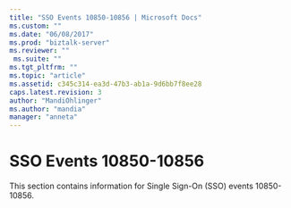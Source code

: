 ```yaml
---
title: "SSO Events 10850-10856 | Microsoft Docs"
ms.custom: ""
ms.date: "06/08/2017"
ms.prod: "biztalk-server"
ms.reviewer: ""
 ms.suite: ""
ms.tgt_pltfrm: ""
ms.topic: "article"
ms.assetid: c345c314-ea3d-47b3-ab1a-9d6bb7f8ee28
caps.latest.revision: 3
author: "MandiOhlinger"
ms.author: "mandia"
manager: "anneta"
---
```

# SSO Events 10850-10856
This section contains information for Single Sign-On (SSO) events 10850-10856.